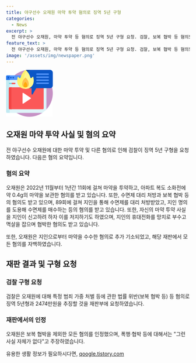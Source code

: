 ```yaml
---
title: 야구선수 오재원 마약 투약 혐의로 징역 5년 구형
categories:
  - News
excerpt: >
  전 야구선수 오재원, 마약 투약 등 혐의로 징역 5년 구형 요청. 검찰, 보복 협박 등 혐의도 추가. 11회 마약 투약, 수면제 대리 처방 혐의 등으로 지난해부터 올해까지 총 89회 혐의. 보복 협박 혐의 제외하고 모두 인정. 지인으로부터 추가 마약 획득 혐의로 재판 중.
feature_text: >
  전 야구선수 오재원, 마약 투약 등 혐의로 징역 5년 구형 요청. 검찰, 보복 협박 등 혐의도 추가. 11회 마약 투약, 수면제 대리 처방 혐의 등으로 지난해부터 올해까지 총 89회 혐의. 보복 협박 혐의 제외하고 모두 인정. 지인으로부터 추가 마약 획득 혐의로 재판 중.
image: '/assets/img/newspaper.png'
---
```


<p><img src="/assets/img/news.png" alt="rentncar 속보" /></p>

<h2 data-ke-size="size26">오재원 마약 투약 사실 및 혐의 요약</h2>

<p data-ke-size="size16">전 야구선수 오재원에 대한 마약 투약 및 다른 혐의로 인해 검찰이 징역 5년 구형을 요청하였습니다. 다음은 혐의 요약입니다.</p>

<h3><b>혐의 요약</b></h3>

<p data-ke-size="size16">오재원은 2022년 11월부터 1년간 11회에 걸쳐 마약을 투약하고, 아파트 복도 소화전에 약 0.4g의 마약을 보관한 혐의를 받고 있습니다. 또한, 수면제 대리 처방과 보복 협박 등의 혐의도 받고 있으며, 89회에 걸쳐 지인을 통해 수면제를 대리 처방받았고, 지인 명의를 도용해 수면제를 매수하는 등의 혐의를 받고 있습니다. 또한, 자신의 마약 투약 사실을 지인이 신고하려 하자 이를 저지하기도 하였으며, 지인의 휴대전화를 망치로 부수고 멱살을 잡으며 협박한 혐의도 받고 있습니다.</p>

<p data-ke-size="size16">또한, 오재원은 지인으로부터 마약을 수수한 혐의로 추가 기소되었고, 해당 재판에서 모든 혐의를 자백하였습니다.</p>

<h2><b>재판 결과 및 구형 요청</b></h2>

<h3>검찰 구형 요청</h3>

<p data-ke-size="size16">검찰은 오재원에 대해 특정 범죄 가중 처벌 등에 관한 법률 위반(보복 협박 등) 등 혐의로 징역 5년형과 2474만원을 추징할 것을 재판부에 요청하였습니다.</p>

<h3>재판에서의 인정</h3>

<p data-ke-size="size16">오재원은 보복 협박을 제외한 모든 혐의를 인정했으며, 폭행·협박 등에 대해서는 "그런 사실 자체가 없다"고 주장하였습니다.</p>
유용한 생활 정보가 필요하시다면, <a href="https://qoogle.tistory.com" rel="dofollow">qoogle.tistory.com</a>


